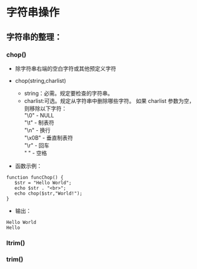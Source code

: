 # 字符串操作

## 字符串的整理：
### chop()
 + 除字符串右端的空白字符或其他预定义字符
 + chop(string,charlist)
   - string：必需。规定要检查的字符串。
   - charlist:可选。规定从字符串中删除哪些字符。
            如果 charlist 参数为空，则移除以下字符：<br/>
            "\0" - NULL<br/>
            "\t" - 制表符<br/>
            "\n" - 换行<br/>
            "\x0B" - 垂直制表符<br/>
            "\r" - 回车<br/>
            " " - 空格
            
+ 函数示例：
 
 ```
 function funcChop() {
 	$str = "Hello World";
 	echo $str . "<br>";
 	echo chop($str,"World!");
 }
 ```
 
+ 输出：
 
 ```
 Hello World
 Hello
 ```



              
                
### ltrim()
###  trim()